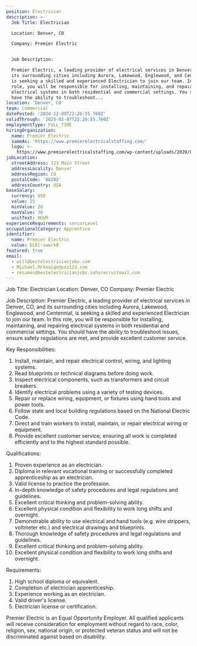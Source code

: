 ```yaml
---
position: Electrician
description: >-
  Job Title: Electrician

  Location: Denver, CO

  Company: Premier Electric


  Job Description:

  Premier Electric, a leading provider of electrical services in Denver, CO, and
  its surrounding cities including Aurora, Lakewood, Englewood, and Centennial,
  is seeking a skilled and experienced Electrician to join our team. In this
  role, you will be responsible for installing, maintaining, and repairing
  electrical systems in both residential and commercial settings. You should
  have the ability to troubleshoot...
location: 'Denver, CO'
team: Commercial
datePosted: '2024-12-09T22:26:55.760Z'
validThrough: '2025-02-07T22:26:55.760Z'
employmentType: FULL_TIME
hiringOrganization:
  name: Premier Electric
  sameAs: 'https://www.premierelectricalstaffing.com/'
  logo: >-
    https://www.premierelectricalstaffing.com/wp-content/uploads/2020/05/Premier-Electrical-Staffing-logo.png
jobLocation:
  streetAddress: 123 Main Street
  addressLocality: Denver
  addressRegion: CO
  postalCode: '80202'
  addressCountry: USA
baseSalary:
  currency: USD
  value: 25
  minValue: 20
  maxValue: 30
  unitText: HOUR
experienceRequirements: seniorLevel
occupationalCategory: Apprentice
identifier:
  name: Premier Electric
  value: ELEC-vwwrk0
featured: true
email:
  - will@bestelectricianjobs.com
  - Michael.Mckeaige@pes123.com
  - resumes@bestelectricianjobs.zohorecruitmail.com
---
```




Job Title: Electrician
Location: Denver, CO
Company: Premier Electric

Job Description:
Premier Electric, a leading provider of electrical services in Denver, CO, and its surrounding cities including Aurora, Lakewood, Englewood, and Centennial, is seeking a skilled and experienced Electrician to join our team. In this role, you will be responsible for installing, maintaining, and repairing electrical systems in both residential and commercial settings. You should have the ability to troubleshoot issues, ensure safety regulations are met, and provide excellent customer service.

Key Responsibilities:

1. Install, maintain, and repair electrical control, wiring, and lighting systems.
2. Read blueprints or technical diagrams before doing work.
3. Inspect electrical components, such as transformers and circuit breakers.
4. Identify electrical problems using a variety of testing devices.
5. Repair or replace wiring, equipment, or fixtures using hand tools and power tools.
6. Follow state and local building regulations based on the National Electric Code.
7. Direct and train workers to install, maintain, or repair electrical wiring or equipment.
8. Provide excellent customer service, ensuring all work is completed efficiently and to the highest standard possible.

Qualifications:

1. Proven experience as an electrician.
2. Diploma in relevant vocational training or successfully completed apprenticeship as an electrician.
3. Valid license to practice the profession.
4. In-depth knowledge of safety procedures and legal regulations and guidelines.
5. Excellent critical thinking and problem-solving ability.
6. Excellent physical condition and flexibility to work long shifts and overnight.
7. Demonstrable ability to use electrical and hand tools (e.g. wire strippers, voltmeter etc.) and electrical drawings and blueprints.
8. Thorough knowledge of safety procedures and legal regulations and guidelines.
9. Excellent critical thinking and problem-solving ability.
10. Excellent physical condition and flexibility to work long shifts and overnight.

Requirements:

1. High school diploma or equivalent.
2. Completion of electrician apprenticeship.
3. Experience working as an electrician.
4. Valid driver's license.
5. Electrician license or certification.

Premier Electric is an Equal Opportunity Employer. All qualified applicants will receive consideration for employment without regard to race, color, religion, sex, national origin, or protected veteran status and will not be discriminated against based on disability.